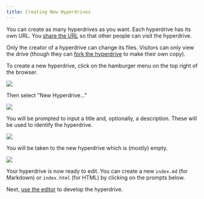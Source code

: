 ```yaml
---
title: Creating New Hyperdrives
---
```


You can create as many hyperdrives as you want. Each hyperdrive has its own URL. You [share the URL](sharing-hyperdrives.md) so that other people can visit the hyperdrive.

Only the creator of a hyperdrive can change its files. Visitors can only view the drive \(though they can [fork the hyperdrive](advanced/forking-hyperdrives.md) to make their own copy\).

To create a new hyperdrive, click on the hamburger menu on the top right of the browser.

![](/img/open-browser-menu%20%281%29.png)

Then select "New Hyperdrive..."

![](/img/new-hyperdrive.png)

You will be prompted to input a title and, optionally, a description. These will be used to identify the hyperdrive.

![](/img/new-hyperdrive-prompt.png)

You will be taken to the new hyperdrive which is \(mostly\) empty.

![](/img/fresh-hyperdrive.png)

Your hyperdrive is now ready to edit. You can create a new `index.md` \(for Markdown\) or `index.html` \(for HTML\) by clicking on the prompts below.

Next, [use the editor](using-the-editor.md) to develop the hyperdrive.
